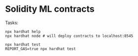 # Solidity ML contracts

Tasks:

```shell
npx hardhat help
npx hardhat node # will deploy contracts to localhost:8545

npx hardhat test
REPORT_GAS=true npx hardhat test
```
